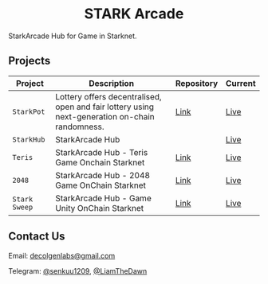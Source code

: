 <div align="center">
  <h1>STARK Arcade</h1>
</div>
<p> 
StarkArcade Hub for Game in Starknet.
</p>

## Projects
| Project         | Description                     | Repository                                     | Current                                           |
| -------- | ------------------------------- | ---------------------------------------------- | ------------------------------------------------------- |
|`StarkPot`|Lottery offers decentralised, open and fair lottery using next-generation on-chain randomness.|[Link](https://github.com/decolgen-labs/stark-lottery-contract)|[Live](https://starkpot.starkarcade.com/)
|`StarkHub`| StarkArcade Hub ||[Live](https://www.starkarcade.com/)|
|`Teris `| StarkArcade Hub - Teris Game Onchain Starknet|[Link](https://github.com/decolgen-labs/tetris-game)|[Live](https://tetris-game.starkarcade.com)|
|`2048  `| StarkArcade Hub - 2048 Game OnChain Starknet |[Link](https://github.com/decolgen-labs/2048-game)|[Live](https://2048-game.starkarcade.com)|
|`Stark Sweep`| StarkArcade Hub -  Game Unity OnChain Starknet |[Link](https://github.com/decolgen-labs/BrushHit-unity)|[Live](https://starksweep.starkarcade.com/)|




## Contact Us
Email: decolgenlabs@gmail.com

Telegram: [@senkuu1209](https://t.me/senkuu1209), [@LiamTheDawn](https://t.me/LiamTheDawn)



